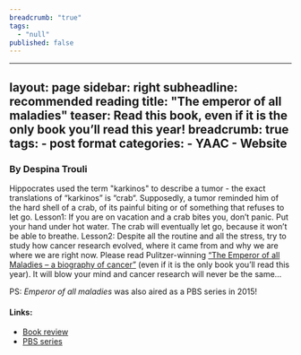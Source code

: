 ```yaml
---
breadcrumb: "true"
tags: 
  - "null"
published: false
---
```


---
layout: page
sidebar: right
subheadline: recommended reading
title:  "The emperor of all maladies"
teaser: Read this book, even if it is the only book you’ll read this year!
breadcrumb: true
tags:
    - post format
categories:
    - YAAC
    - Website
---

### By Despina Trouli

Hippocrates used the term "karkinos" to describe a tumor - the exact translations of “karkinos” is “crab“. Supposedly, a tumor reminded him of the hard shell of a crab, of its painful biting or of something that refuses to let go.
Lesson1: If you are on vacation and a crab bites you, don’t panic. Put your hand under hot water. The crab will eventually let go, because it won’t be able to breathe. 
Lesson2: Despite all the routine and all the stress, try to study how cancer research evolved, where it came from and why we are where we are right now. Please read Pulitzer-winning <a href="http://www.nytimes.com/2010/11/14/books/review/Weiner-t.html?pagewanted=all&_r=0" target="_blank">“The Emperor of all Maladies – a biography of cancer”</a> (even if it is the only book you’ll read this year). It will blow your mind and cancer research will never be the same…

PS: _Emperor of all maladies_ was also aired as a PBS series in 2015!


#### Links: 
- <a href="http://www.nytimes.com/2010/11/14/books/review/Weiner-t.html?pagewanted=all&_r=0" target="_blank">Book review</a>
- <a href="http://www.nytimes.com/2010/11/14/books/review/Weiner-t.html?pagewanted=all&_r=0" target="_blank">PBS series</a>
